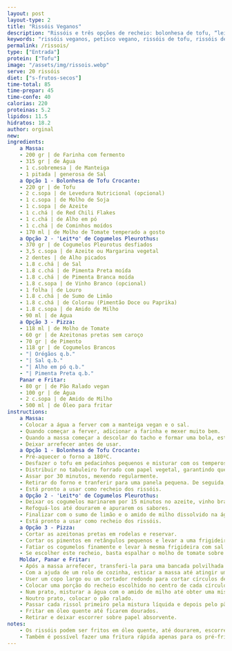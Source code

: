 ```yaml
---
layout: post
layout-type: 2
title: "Rissóis Veganos"
description: "Rissóis e três opções de recheio: bolonhesa de tofu, “leitão” de cogumelos pleurotus e pizza"
keywords: "rissóis veganos, petisco vegano, rissóis de tofu, rissóis de cogumelos, rissóis caseiros, receitas veganas fáceis, salgados veganos."
permalink: /rissois/
type: ["Entrada"]
protein: ["Tofu"]
image: "/assets/img/rissois.webp"
serve: 20 rissóis
diet: ["s-frutos-secos"]
time-total: 85
time-prepar: 45
time-confe: 40
calorias: 220
proteinas: 5.2
lipidos: 11.5
hidratos: 18.2
author: orginal
new:
ingredients:
    a Massa:
    - 200 gr | de Farinha com fermento
    - 315 gr | de Água
    - 1 c.sobremesa | de Manteiga
    - 1 pitada | generosa de Sal
    a Opção 1 - Bolonhesa de Tofu Crocante: 
    - 220 gr | de Tofu
    - 2 c.sopa | de Levedura Nutricional (opcional)
    - 1 c.sopa | de Molho de Soja
    - 1 c.sopa | de Azeite
    - 1 c.chá | de Red Chili Flakes
    - 1 c.chá | de Alho em pó
    - 1 c.chá | de Cominhos moídos
    - 170 ml | de Molho de Tomate temperado a gosto
    a Opção 2 - 'Leit*o' de Cogumelos Pleurothus:
    - 370 gr | de Cogumelos Pleurotus desfiados
    - 3,5 c.sopa | de Azeite ou Margarina vegetal
    - 2 dentes | de Alho picados
    - 1.8 c.chá | de Sal
    - 1.8 c.chá | de Pimenta Preta moída
    - 1.8 c.chá | de Pimenta Branca moída
    - 1.8 c.sopa | de Vinho Branco (opcional)
    - 1 folha | de Louro
    - 1.8 c.chá | de Sumo de Limão
    - 1.8 c.chá | de Colorau (Pimentão Doce ou Paprika)
    - 1.8 c.sopa | de Amido de Milho
    - 90 ml | de Água
    a Opção 3 - Pizza:
    - 118 ml | de Molho de Tomate
    - 60 gr | de Azeitonas pretas sem caroço
    - 70 gr | de Pimento
    - 118 gr | de Cogumelos Brancos
    - "| Orégãos q.b."
    - "| Sal q.b."
    - "| Alho em pó q.b."
    - "| Pimenta Preta q.b."
    Panar e Fritar:
    - 80 gr | de Pão Ralado vegan
    - 100 gr | de Água
    - 2 c.sopa | de Amido de Milho
    - 500 ml | de Óleo para fritar
instructions:
    a Massa:
    - Colocar a água a ferver com a manteiga vegan e o sal.
    - Quando começar a ferver, adicionar a farinha e mexer muito bem.
    - Quando a massa começar a descolar do tacho e formar uma bola, está pronta.
    - Deixar arrefecer antes de usar.
    a Opção 1 - Bolonhesa de Tofu Crocante: 
    - Pré-aquecer o forno a 180ºC.
    - Desfazer o tofu em pedacinhos pequenos e misturar com os temperos.
    - Distribuir no tabuleiro forrado com papel vegetal, garantindo que não fique amontoado.
    - Assar por 30 minutos, mexendo regularmente.
    - Retirar do forno e tranferir para uma panela pequena. De seguida, adicionar o molho de tomate e levar ao lume por alguns minutos até engrossar.
    - Está pronto a usar como recheio dos rissóis.
    a Opção 2 - 'Leit*o' de Cogumelos Pleurothus:
    - Deixar os cogumelos marinarem por 15 minutos no azeite, vinho branco, alho, sal, pimentas, colorau e louro.
    - Refoguá-los até dourarem e apurarem os sabores.
    - Finalizar com o sumo de limão e o amido de milho dissolvido na água, mexendo até engrossar.
    - Está pronto a usar como recheio dos rissóis.
    a Opção 3 - Pizza:
    - Cortar as azeitonas pretas em rodelas e reservar.
    - Cortar os pimentos em retângulos pequenos e levar a uma frigideira com sal, alho em pó e pimenta preta. Quando estiverem cozinhados, retirar da frigideira e reservar.
    - Fatiar os cogumelos finamente e levar à mesma frigideira com sal e pimenta preta. Deixar reduzir. Quando estiverem cozinhados, retirar da frigideira e reservar.
    - Se escolher este recheio, basta espalhar o molho de tomate sobre metade da massa do rissol, acrescentar as azeitonas, o pimento e os cogumelos, finalizar com orégãos e usar como recheio antes de fechar os rissóis.
    Moldar, Panar e Fritar:
    - Após a massa arrefecer, transferi-la para uma bancada polvilhada com farinha e amassar por alguns minutos até ficar lisa e maleável.
    - Com a ajuda de um rolo de cozinha, esticar a massa até atingir uma espessura fina e uniforme.
    - User um copo largo ou um cortador redondo para cortar círculos de massa.
    - Colocar uma porção do recheio escolhido no centro de cada círculo, dobrar ao meio formando uma meia-lua e pressione bem as bordas para selar. Para um acabamento perfeito, pressionar as extremidades com um garfo.
    - Num prato, misturar a água com o amido de milho até obter uma mistura homogénea.
    - Noutro prato, colocar o pão ralado.
    - Passar cada rissol primeiro pela mistura líquida e depois pelo pão ralado.
    - Fritar em óleo quente até ficarem dourados.
    - Retirar e deixar escorrer sobre papel absorvente.
notes:
    - Os rissóis podem ser fritos em óleo quente, até dourarem, escorrendo depois sobre papel absorvente. Podem, ainda, ser pincelados com azeite e assados no forno a 200°C por 20 minutos. Outra forma é serem também pincelados com azeite e cozinhados na air fryer a 180°C por 10-12 minutos, virando a meio.
    - Também é possível fazer uma fritura rápida apenas para os pré-fritar e depois congelá-los. Quando quiser consumi-los, pode finalizá-los fritando até dourar ou aquecendo no forno/air fryer. Congelados, duram até 3 meses.
---
```


